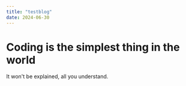 ```yaml
---
title: "testblog"
date: 2024-06-30
---
```


# Coding is the simplest thing in the world
It won't be explained, all you understand.
